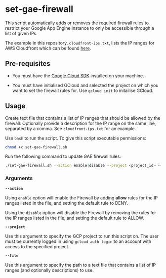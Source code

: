 # set-gae-firewall

This script automatically adds or removes the required firewall rules to
restrict your Google App Engine instance to only be accessible through a list of
given IPs.

The example in this repository, `cloudfront-ips.txt`, lists the IP ranges for
AWS Cloudfront which can be found
[here](https://docs.aws.amazon.com/AmazonCloudFront/latest/DeveloperGuide/LocationsOfEdgeServers.html).

## Pre-requisites

- You must have the [Google Cloud SDK](https://cloud.google.com/sdk/install)
  installed on your machine.

- You must have initialised GCloud and selected the project on which you want to
  set the firewall rules for. Use `gcloud init` to initailise GCloud.

## Usage

Create text file that contains a list of IP ranges that should be allowed by the
firewall. Optionally provide a description for the IP range on the same line,
separated by a comma. See `cloudfront-ips.txt` for an example.

Use `bash` to run the script. To give this script executable permissions:

```bash
chmod +x set-gae-firewall.sh
```

Run the following command to update GAE firewall rules:

```bash
./set-gae-firewall.sh --action enable|disable --project <project_id> --file <file_name>
```

### Arguments

**`--action`**

Using `enable` option will enable the Firewall by adding **allow** rules for the
IP ranges listed in the file, and setting the default rule to DENY.

Using the `disable` option will disable the Firewall by removing the rules for
the IP ranges listed in the file, and setting the default rule to ALLOW.

**`--project`**

Use this argument to specify the GCP project to run this script on. The user
must be currently logged in using `gcloud auth login` to an account with access
to the specified project.

**`--file`**

Use this argument to specify the path to a text file that contains a list of IP
ranges (and optionally descriptions) to use.
